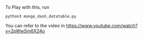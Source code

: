 To Play with this, run 
```
python3 mongo_dash_datatable.py
```
You can refer to the video in  https://www.youtube.com/watch?v=2pWwSm6X24o
